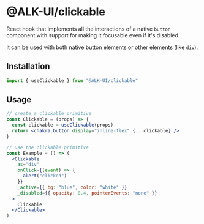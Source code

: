 # @ALK-UI/clickable

React hook that implements all the interactions of a native `button` component
with support for making it focusable even if it's disabled.

It can be used with both native button elements or other elements (like `div`).

## Installation

```jsx
import { useClickable } from "@ALK-UI/clickable"
```

## Usage

```jsx
// create a clickable primitive
const Clickable = (props) => {
  const clickable = useClickable(props)
  return <chakra.button display="inline-flex" {...clickable} />
}

// use the clickable primitive
const Example = () => (
  <Clickable
    as="div"
    onClick={(event) => {
      alert("clicked")
    }}
    _active={{ bg: "blue", color: "white" }}
    _disabled={{ opacity: 0.4, pointerEvents: "none" }}
  >
    Clickable
  </Clickable>
)
```
